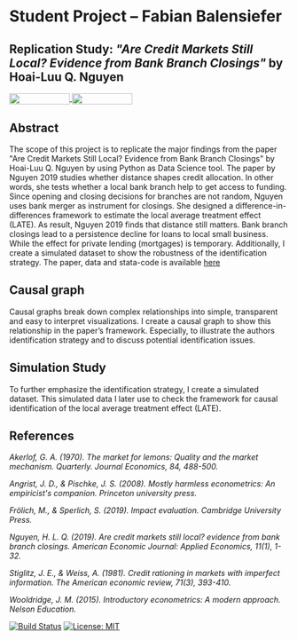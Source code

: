 # Student Project – Fabian Balensiefer
## Replication Study: *"Are Credit Markets Still Local? Evidence from Bank Branch Closings"* by Hoai-Luu Q. Nguyen

<a href="https://nbviewer.jupyter.org/github/HumanCapitalAnalysis/student-project-fbalensiefer/blob/master/fbalensiefer.ipynb"
   target="_parent">
   <img align="center"
  src="https://raw.githubusercontent.com/jupyter/design/master/logos/Badges/nbviewer_badge.png"
      width="109" height="20">
</a>
<a href="https://mybinder.org/v2/gh/HumanCapitalAnalysis/student-project-fbalensiefer/master?filepath=fbalensiefer.ipyn"
    target="_parent">
    <img align="center"
       src="https://mybinder.org/badge_logo.svg"
       width="109" height="20">
</a>

## Abstract
The scope of this project is to replicate the major findings from the paper "Are Credit Markets Still Local? Evidence from Bank Branch Closings" by Hoai-Luu Q. Nguyen by using Python as Data Science tool.
The paper by Nguyen 2019 studies whether distance shapes credit allocation. In other words, she tests whether a local bank branch help to get access to funding. Since opening and closing decisions for branches are not random, Nguyen uses bank merger as instrument for closings. She designed a difference-in-differences framework to estimate the local average treatment effect (LATE).
As result, Nguyen 2019 finds that distance still matters. Bank branch closings lead to a persistence decline for loans to local small business. While the effect for private lending (mortgages) is temporary.
Additionally, I create a simulated dataset to show the robustness of the identification strategy.
The paper, data and stata-code is available <a href="https://www.aeaweb.org/articles?id=10.1257/app.20170543">here</a>
## Causal graph
Causal graphs break down complex relationships into simple, transparent and easy to interpret visualizations. I create a causal graph to show this relationship in the paper’s framework. Especially, to illustrate the authors identification strategy and to discuss potential identification issues.
## Simulation Study
To further emphasize the identification strategy, I create a simulated dataset. This simulated data I later use to check the framework for causal identification of the local average treatment effect (LATE).
## References
*Akerlof, G. A. (1970). The market for lemons: Quality and the market mechanism. Quarterly. Journal Economics, 84, 488-500.*

*Angrist, J. D., & Pischke, J. S. (2008). Mostly harmless econometrics: An empiricist's companion. Princeton university press.*

*Frölich, M., & Sperlich, S. (2019). Impact evaluation. Cambridge University Press.*

*Nguyen, H. L. Q. (2019). Are credit markets still local? evidence from bank branch closings. American Economic Journal: Applied Economics, 11(1), 1-32.*

*Stiglitz, J. E., & Weiss, A. (1981). Credit rationing in markets with imperfect information. The American economic review, 71(3), 393-410.*

*Wooldridge, J. M. (2015). Introductory econometrics: A modern approach. Nelson Education.*


[![Build Status](https://travis-ci.org/HumanCapitalAnalysis/student-project-fbalensiefer.svg?branch=master)](https://travis-ci.org/HumanCapitalAnalysis/student-project-fbalensiefer) [![License: MIT](https://img.shields.io/badge/License-MIT-blue.svg)](HumanCapitalAnalysis/student-project-fbalensiefer/blob/master/LICENSE)
